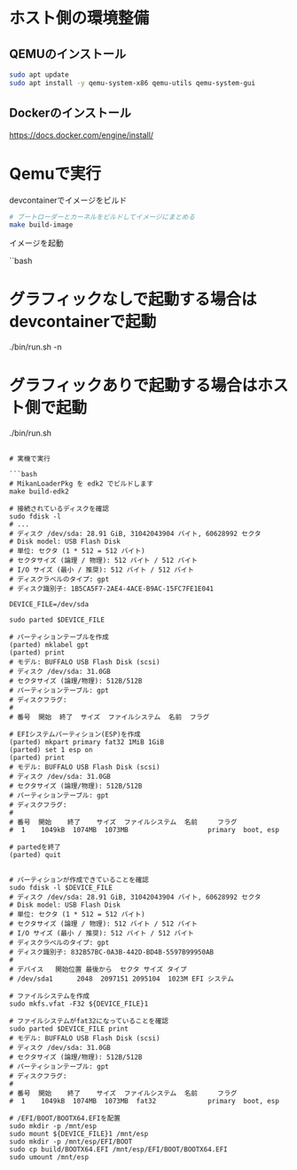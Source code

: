 # ホスト側の環境整備

## QEMUのインストール

```bash
sudo apt update
sudo apt install -y qemu-system-x86 qemu-utils qemu-system-gui
```

## Dockerのインストール

https://docs.docker.com/engine/install/


# Qemuで実行

devcontainerでイメージをビルド

```bash
# ブートローダーとカーネルをビルドしてイメージにまとめる
make build-image
```

イメージを起動

``bash
# グラフィックなしで起動する場合はdevcontainerで起動
./bin/run.sh -n

# グラフィックありで起動する場合はホスト側で起動
./bin/run.sh
```

# 実機で実行

```bash
# MikanLoaderPkg を edk2 でビルドします
make build-edk2

# 接続されているディスクを確認
sudo fdisk -l
# ...
# ディスク /dev/sda: 28.91 GiB, 31042043904 バイト, 60628992 セクタ
# Disk model: USB Flash Disk  
# 単位: セクタ (1 * 512 = 512 バイト)
# セクタサイズ (論理 / 物理): 512 バイト / 512 バイト
# I/O サイズ (最小 / 推奨): 512 バイト / 512 バイト
# ディスクラベルのタイプ: gpt
# ディスク識別子: 1B5CA5F7-2AE4-4ACE-B9AC-15FC7FE1E041

DEVICE_FILE=/dev/sda

sudo parted $DEVICE_FILE

# パーティションテーブルを作成
(parted) mklabel gpt
(parted) print
# モデル: BUFFALO USB Flash Disk (scsi)
# ディスク /dev/sda: 31.0GB
# セクタサイズ (論理/物理): 512B/512B
# パーティションテーブル: gpt
# ディスクフラグ:
# 
# 番号  開始  終了  サイズ  ファイルシステム  名前  フラグ

# EFIシステムパーティション(ESP)を作成
(parted) mkpart primary fat32 1MiB 1GiB
(parted) set 1 esp on
(parted) print
# モデル: BUFFALO USB Flash Disk (scsi)
# ディスク /dev/sda: 31.0GB
# セクタサイズ (論理/物理): 512B/512B
# パーティションテーブル: gpt
# ディスクフラグ:
# 
# 番号  開始    終了    サイズ  ファイルシステム  名前     フラグ
#  1    1049kB  1074MB  1073MB                    primary  boot, esp

# partedを終了
(parted) quit


# パーティションが作成できていることを確認
sudo fdisk -l $DEVICE_FILE
# ディスク /dev/sda: 28.91 GiB, 31042043904 バイト, 60628992 セクタ
# Disk model: USB Flash Disk
# 単位: セクタ (1 * 512 = 512 バイト)
# セクタサイズ (論理 / 物理): 512 バイト / 512 バイト
# I/O サイズ (最小 / 推奨): 512 バイト / 512 バイト
# ディスクラベルのタイプ: gpt
# ディスク識別子: 832B57BC-0A3B-442D-BD4B-5597B99950AB
# 
# デバイス   開始位置 最後から  セクタ サイズ タイプ
# /dev/sda1      2048  2097151 2095104  1023M EFI システム

# ファイルシステムを作成
sudo mkfs.vfat -F32 ${DEVICE_FILE}1

# ファイルシステムがfat32になっていることを確認
sudo parted $DEVICE_FILE print
# モデル: BUFFALO USB Flash Disk (scsi)
# ディスク /dev/sda: 31.0GB
# セクタサイズ (論理/物理): 512B/512B
# パーティションテーブル: gpt
# ディスクフラグ:
#
# 番号  開始    終了    サイズ  ファイルシステム  名前     フラグ
#  1    1049kB  1074MB  1073MB  fat32             primary  boot, esp

# /EFI/BOOT/BOOTX64.EFIを配置
sudo mkdir -p /mnt/esp
sudo mount ${DEVICE_FILE}1 /mnt/esp
sudo mkdir -p /mnt/esp/EFI/BOOT
sudo cp build/BOOTX64.EFI /mnt/esp/EFI/BOOT/BOOTX64.EFI
sudo umount /mnt/esp
```
